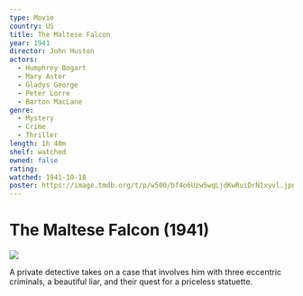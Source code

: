 ```yaml
---
type: Movie
country: US
title: The Maltese Falcon
year: 1941
director: John Huston
actors:
  - Humphrey Bogart
  - Mary Astor
  - Gladys George
  - Peter Lorre
  - Barton MacLane
genre:
  - Mystery
  - Crime
  - Thriller
length: 1h 40m
shelf: watched
owned: false
rating:
watched: 1941-10-18
poster: https://image.tmdb.org/t/p/w500/bf4o6Uzw5wqLjdKwRuiDrN1xyvl.jpg
---
```


# The Maltese Falcon (1941)

![](https://image.tmdb.org/t/p/w500/bf4o6Uzw5wqLjdKwRuiDrN1xyvl.jpg)

A private detective takes on a case that involves him with three eccentric criminals, a beautiful liar, and their quest for a priceless statuette.